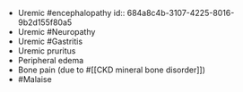 - Uremic #encephalopathy
  id:: 684a8c4b-3107-4225-8016-9b2d155f80a5
- Uremic #Neuropathy
- Uremic #Gastritis
- Uremic pruritus
- Peripheral edema
- Bone pain (due to #[[CKD mineral bone disorder]])
- #Malaise